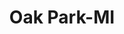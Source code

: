 ---
title: Oak Park-MI
slug: oak-park-mi
f_state:
- cms/state/michigan.md
f_locations:
- cms/payday-loan/a-plus-check-cashing-492.md
- cms/payday-loan/advance-america-2846.md
- cms/payday-loan/cash-now-8086.md
- cms/payday-loan/cash-now-x-llc-8156.md
- cms/payday-loan/check-go-10090.md
- cms/payday-loan/check-go-10091.md
- cms/payday-loan/cummins-allison-corporation-15576.md
updated-on: '2024-05-30T13:41:28.615Z'
created-on: '2024-05-30T13:41:28.615Z'
published-on: '2024-05-30T13:54:32.469Z'
f_city: Oak Park
layout: '[city].html'
tags: city
---